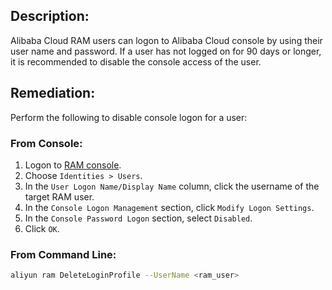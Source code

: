 ## Description:

Alibaba Cloud RAM users can logon to Alibaba Cloud console by using their user name and password. If a user has not logged on for 90 days or longer, it is recommended to disable the console access of the user.

## Remediation:

Perform the following to disable console logon for a user:

### From Console:

1. Logon to [RAM console](https://ram.console.aliyun.com/overview).
2. Choose `Identities > Users`.
3. In the `User Logon Name/Display Name` column, click the username of the target RAM user.
4. In the `Console Logon Management` section, click `Modify Logon Settings`.
5. In the `Console Password Logon` section, select `Disabled`.
6. Click `OK`.

### From Command Line:

```bash
aliyun ram DeleteLoginProfile --UserName <ram_user>
```
